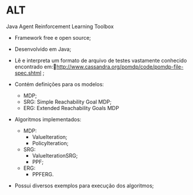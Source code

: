 ALT
===

Java Agent Reinforcement Learning Toolbox

- Framework free e open source;
- Desenvolvido em Java;
- Lê e interpreta um formato de arquivo de testes vastamente conhecido encontrado em:http://www.cassandra.org/pomdp/code/pomdp-file-spec.shtml ;
- Contém definições para os modelos:
  - MDP;
  - SRG: Simple Reachability Goal MDP;
  - ERG: Extended Reachability Goals MDP
- Algoritmos implementados:
  - MDP:
    - ValueIteration;
    - PolicyIteration;
  - SRG:
    - ValueIterationSRG;
    - PPF;
  - ERG:
    - PPFERG.
    
- Possui diversos exemplos para execução dos algoritmos;



